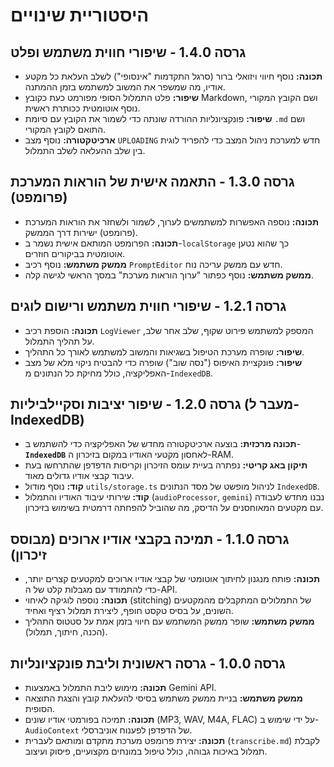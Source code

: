 # היסטוריית שינויים

## גרסה 1.4.0 - שיפורי חווית משתמש ופלט

- **תכונה:** נוסף חיווי ויזואלי ברור (סרגל התקדמות "אינסופי") לשלב העלאת כל מקטע אודיו, מה שמשפר את המשוב למשתמש בזמן ההמתנה.
- **שיפור:** פלט התמלול הסופי מפורמט כעת כקובץ Markdown, ושם הקובץ המקורי נוסף אוטומטית ככותרת ראשית.
- **שיפור:** פונקציונליות ההורדה שונתה כדי לשמור את הקובץ עם סיומת `.md` ושם התואם לקובץ המקורי.
- **ארכיטקטורה:** נוסף מצב `UPLOADING` חדש למערכת ניהול המצב כדי להפריד לוגית בין שלב ההעלאה לשלב התמלול.

## גרסה 1.3.0 - התאמה אישית של הוראות המערכת (פרומפט)

- **תכונה:** נוספה האפשרות למשתמשים לערוך, לשמור ולשחזר את הוראות המערכת (פרומפט) ישירות דרך הממשק.
- **תכונה:** הפרומפט המותאם אישית נשמר ב-`localStorage` כך שהוא נטען אוטומטית בביקורים חוזרים.
- **ממשק משתמש:** נוסף רכיב `PromptEditor` חדש עם ממשק עריכה נוח.
- **ממשק משתמש:** נוסף כפתור "ערוך הוראות מערכת" במסך הראשי לגישה קלה.

## גרסה 1.2.1 - שיפורי חווית משתמש ורישום לוגים

- **תכונה:** הוספת רכיב `LogViewer` המספק למשתמש פירוט שקוף, שלב אחר שלב, על תהליך התמלול.
- **שיפור:** שופרה מערכת הטיפול בשגיאות והמשוב למשתמש לאורך כל התהליך.
- **שיפור:** פונקציית האיפוס ("נסה שוב") שופרה כדי להבטיח ניקוי מלא של מצב האפליקציה, כולל מחיקת כל הנתונים מ-`IndexedDB`.

## גרסה 1.2.0 - שיפור יציבות וסקיילביליות (מעבר ל-IndexedDB)

- **תכונה מרכזית:** בוצעה ארכיטקטורה מחדש של האפליקציה כדי להשתמש ב-**`IndexedDB`** לאחסון מקטעי האודיו במקום בזיכרון ה-RAM.
- **תיקון באג קריטי:** נפתרה בעיית עומס הזיכרון וקריסות הדפדפן שהתרחשו בעת עיבוד קבצי אודיו גדולים מאוד.
- **קוד:** נוסף מודול `utils/storage.ts` לניהול מופשט של מסד הנתונים `IndexedDB`.
- **קוד:** שירותי עיבוד האודיו והתמלול (`audioProcessor`, `gemini`) נבנו מחדש לעבודה עם מקטעים המאוחסנים על הדיסק, מה שהוביל להפחתה דרמטית בשימוש בזיכרון.

## גרסה 1.1.0 - תמיכה בקבצי אודיו ארוכים (מבוסס זיכרון)

- **תכונה:** פותח מנגנון לחיתוך אוטומטי של קבצי אודיו ארוכים למקטעים קצרים יותר, כדי להתמודד עם מגבלות קלט של ה-API.
- **תכונה:** נוספה לוגיקה לאיחוי (stitching) של התמלולים המתקבלים מהמקטעים השונים, על בסיס טקסט חופף, ליצירת תמלול רציף ואחיד.
- **ממשק משתמש:** שופר ממשק המשתמש עם חיווי בזמן אמת על סטטוס התהליך (הכנה, חיתוך, תמלול).

## גרסה 1.0.0 - גרסה ראשונית וליבת פונקציונליות

- **תכונה:** מימוש ליבת התמלול באמצעות Gemini API.
- **ממשק משתמש:** בניית ממשק משתמש בסיסי להעלאת קובץ והצגת התוצאה הסופית.
- **תכונה:** תמיכה בפורמטי אודיו שונים (MP3, WAV, M4A, FLAC) על ידי שימוש ב-`AudioContext` של הדפדפן לפענוח אוניברסלי.
- **תכונה:** יצירת פרומפט מערכת מתקדם ומותאם לעברית (`transcribe.md`) לקבלת תמלול באיכות גבוהה, כולל טיפול במונחים מקצועיים, פיסוק ועיצוב.